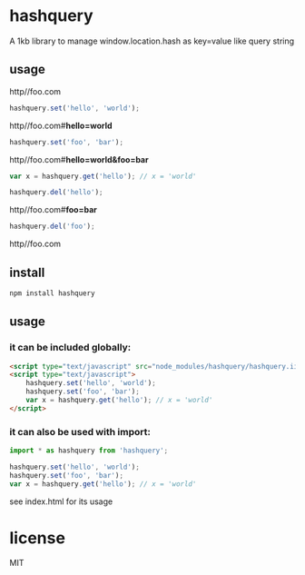 # hashquery

A 1kb library to manage window.location.hash as key=value like query string


## usage

http//foo.com

```javascript
hashquery.set('hello', 'world');
```

http//foo.com#**hello=world**

```javascript
hashquery.set('foo', 'bar');
```

http//foo.com#**hello=world&foo=bar**

```javascript
var x = hashquery.get('hello'); // x = 'world'
```

```javascript
hashquery.del('hello');
```
http//foo.com#**foo=bar**

```javascript
hashquery.del('foo');
```
http//foo.com


## install

```sh
npm install hashquery
```


## usage

### it can be included globally:

```html
<script type="text/javascript" src="node_modules/hashquery/hashquery.iife.js"></script>
<script type="text/javascript">
    hashquery.set('hello', 'world');
    hashquery.set('foo', 'bar');
    var x = hashquery.get('hello'); // x = 'world'
</script>
```


### it can also be used with import:

```javascript
import * as hashquery from 'hashquery';

hashquery.set('hello', 'world');
hashquery.set('foo', 'bar');
var x = hashquery.get('hello'); // x = 'world'
```

see index.html for its usage


# license

MIT